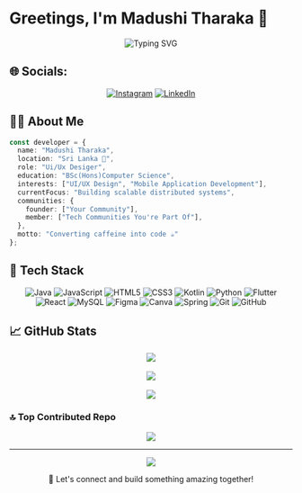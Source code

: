 # Greetings, I'm Madushi Tharaka 👋
<div align="center">
  <img src="https://readme-typing-svg.herokuapp.com?font=Fira+Code&pause=1000&color=2D9EF0&center=true&vCenter=true&width=435&lines=UI/UX+Designer;Mobile+Application+Developer;" alt="Typing SVG" />
</div>

## 🌐 Socials:
<div align="Center">
  
[![Instagram](https://img.shields.io/badge/Instagram-%23E4405F.svg?logo=Instagram&logoColor=white)](https://instagram.com/https://www.linkedin.com/in/madushi-tharaka/) [![LinkedIn](https://img.shields.io/badge/LinkedIn-%230077B5.svg?logo=linkedin&logoColor=white)](https://linkedin.com/in/https://www.linkedin.com/in/madushi-tharaka/) 
</div>

## 👨‍💻 About Me 

```typescript
const developer = {
  name: "Madushi Tharaka",
  location: "Sri Lanka 📍",
  role: "Ui/Ux Desiger",
  education: "BSc(Hons)Computer Science",
  interests: ["UI/UX Design", "Mobile Application Development"],
  currentFocus: "Building scalable distributed systems",
  communities: {
    founder: ["Your Community"],
    member: ["Tech Communities You're Part Of"],
  },
  motto: "Converting caffeine into code ☕️"
};
```

## 🚀 Tech Stack

<div align="center">

![Java](https://img.shields.io/badge/java-%23ED8B00.svg?style=for-the-badge&logo=openjdk&logoColor=white) ![JavaScript](https://img.shields.io/badge/javascript-%23323330.svg?style=for-the-badge&logo=javascript&logoColor=%23F7DF1E) ![HTML5](https://img.shields.io/badge/html5-%23E34F26.svg?style=for-the-badge&logo=html5&logoColor=white) ![CSS3](https://img.shields.io/badge/css3-%231572B6.svg?style=for-the-badge&logo=css3&logoColor=white) ![Kotlin](https://img.shields.io/badge/kotlin-%237F52FF.svg?style=for-the-badge&logo=kotlin&logoColor=white) ![Python](https://img.shields.io/badge/python-3670A0?style=for-the-badge&logo=python&logoColor=ffdd54) ![Flutter](https://img.shields.io/badge/Flutter-%2302569B.svg?style=for-the-badge&logo=Flutter&logoColor=white) ![React](https://img.shields.io/badge/react-%2320232a.svg?style=for-the-badge&logo=react&logoColor=%2361DAFB) ![MySQL](https://img.shields.io/badge/mysql-4479A1.svg?style=for-the-badge&logo=mysql&logoColor=white) ![Figma](https://img.shields.io/badge/figma-%23F24E1E.svg?style=for-the-badge&logo=figma&logoColor=white) ![Canva](https://img.shields.io/badge/Canva-%2300C4CC.svg?style=for-the-badge&logo=Canva&logoColor=white) ![Spring](https://img.shields.io/badge/spring-%236DB33F.svg?style=for-the-badge&logo=spring&logoColor=white) ![Git](https://img.shields.io/badge/git-%23F05033.svg?style=for-the-badge&logo=git&logoColor=white) ![GitHub](https://img.shields.io/badge/github-%23121011.svg?style=for-the-badge&logo=github&logoColor=white)
</div>


  
## 📈 GitHub Stats
<div align="center">

![](https://github-readme-stats.vercel.app/api?username=madu-dp&theme=dracula&hide_border=false&include_all_commits=true&count_private=true)<br/><br/>
![](https://github-readme-streak-stats.herokuapp.com/?user=madu-dp&theme=dracula&hide_border=false)<br/><br/>
![](https://github-readme-stats.vercel.app/api/top-langs/?username=madu-dp&theme=dracula&hide_border=false&include_all_commits=true&count_private=true&layout=compact)

</div>

### 🔝 Top Contributed Repo
<div align="center">
  
![](https://github-contributor-stats.vercel.app/api?username=madu-dp&limit=5&theme=dracula&combine_all_yearly_contributions=true)

---
[![](https://visitcount.itsvg.in/api?id=madu-dp&icon=5&color=0)](https://visitcount.itsvg.in)

<!-- Proudly created with GPRM ( https://gprm.itsvg.in ) -->
  
  💬 Let's connect and build something amazing together!
  </div>
</div>
